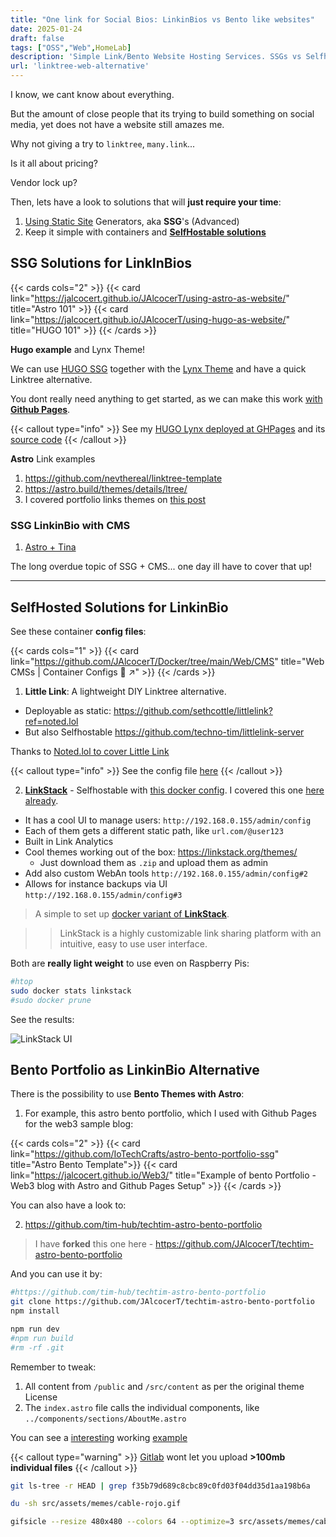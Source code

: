 ```yaml
---
title: "One link for Social Bios: LinkinBios vs Bento like websites"
date: 2025-01-24
draft: false
tags: ["OSS","Web",HomeLab]
description: 'Simple Link/Bento Website Hosting Services. SSGs vs Selfhostable LittleLink and LinkStack.'
url: 'linktree-web-alternative'
---
```


I know, we cant know about everything.

But the amount of close people that its trying to build something on social media, yet does not have a website still amazes me.

Why not giving a try to `linktree`, `many.link`... 

Is it all about pricing?

Vendor lock up?

Then, lets have a look to solutions that will **just require your time**:

1. [Using Static Site](#bento-portfolio-as-linkinbio-alternative) Generators, aka **SSG**'s (Advanced)
2. Keep it simple with containers and **[SelfHostable solutions](#selfhosted-solutions-for-linkinbio)**

## SSG Solutions for LinkInBios

{{< cards cols="2" >}}
  {{< card link="https://jalcocert.github.io/JAlcocerT/using-astro-as-website/" title="Astro 101" >}}
  {{< card link="https://jalcocert.github.io/JAlcocerT/using-hugo-as-website/" title="HUGO 101" >}}
{{< /cards >}}

**Hugo example** and Lynx Theme!

We can use [HUGO SSG](https://jalcocert.github.io/JAlcocerT/using-hugo-as-website/) together with the [Lynx Theme](https://jalcocert.github.io/JAlcocerT/portfolio-website-for-social-media/) and have a quick Linktree alternative.

You dont really need anything to get started, as we can make this work [with **Github Pages**](https://jalcocert.github.io/JAlcocerT/how-to-use-github-pages/).

{{< callout type="info" >}}
See my [HUGO Lynx deployed at GHPages](https://jalcocert.github.io/Portfolio/) and its [source code](https://github.com/JAlcocerT/Portfolio)
{{< /callout >}}

**Astro** Link examples

1. https://github.com/nevthereal/linktree-template
2. https://astro.build/themes/details/ltree/
3. I covered portfolio links themes on [this post](https://jalcocert.github.io/JAlcocerT/portfolio-website-for-social-media/#web-demo-results)


### SSG LinkinBio with CMS

1. [Astro + Tina](https://darko.io/posts/linktree-and-linkinbio-clone-with-astro-and-tinacms/)

The long overdue topic of SSG + CMS... one day ill have to cover that up!

---

## SelfHosted Solutions for LinkinBio


See these container **config files**: 

{{< cards cols="1" >}}
  {{< card link="https://github.com/JAlcocerT/Docker/tree/main/Web/CMS" title="Web CMSs | Container Configs 🐋 ↗" >}}
{{< /cards >}}


1. **Little Link**: A lightweight DIY Linktree alternative.

* Deployable as static: https://github.com/sethcottle/littlelink?ref=noted.lol
* But also Selfhostable https://github.com/techno-tim/littlelink-server

Thanks to [Noted.lol to cover Little Link](https://noted.lol/littlelink/)

{{< callout type="info" >}}
See the config file [here](https://github.com/JAlcocerT/Docker/blob/main/Web/CMS/LittleLink_docker-compose.yml)
{{< /callout >}}

2. [**LinkStack**](https://linkstack.org/docker/) - Selfhostable with [this docker config](https://github.com/JAlcocerT/Docker/blob/main/Web/CMS/LinkStack_docker-compose.yml). I covered this one [here already](https://jalcocert.github.io/JAlcocerT/portfolio-website-for-social-media/).

* It has a cool UI to manage users: `http://192.168.0.155/admin/config`
* Each of them gets a different static path, like `url.com/@user123`
* Built in Link Analytics
* Cool themes working out of the box: https://linkstack.org/themes/
  * Just download them as `.zip` and upload them as admin
* Add also custom WebAn tools `http://192.168.0.155/admin/config#2`
* Allows for instance backups via UI `http://192.168.0.155/admin/config#3`

>  A simple to set up [docker variant of **LinkStack**](https://github.com/linkstackorg/linkstack-docker).

> > LinkStack is a highly customizable link sharing platform with an intuitive, easy to use user interface. 

Both are **really light weight** to use even on Raspberry Pis:

```sh
#htop
sudo docker stats linkstack
#sudo docker prune
```

See the results:

![LinkStack UI](/blog_img/web/web-linkstack.png)

## Bento Portfolio as LinkinBio Alternative

There is the possibility to use **Bento Themes with Astro**:

1. For example, this astro bento portfolio, which I used with Github Pages for the web3 sample blog:

{{< cards cols="2" >}}
  {{< card link="https://github.com/IoTechCrafts/astro-bento-portfolio-ssg" title="Astro Bento Template">}}
  {{< card link="https://jalcocert.github.io/Web3/" title="Example of bento Portfolio - Web3 blog with Astro and Github Pages Setup" >}}
{{< /cards >}}

You can also have a look to:

2. https://github.com/tim-hub/techtim-astro-bento-portfolio


> I have **forked** this one here - https://github.com/JAlcocerT/techtim-astro-bento-portfolio

And you can use it by:

```sh
#https://github.com/tim-hub/techtim-astro-bento-portfolio
git clone https://github.com/JAlcocerT/techtim-astro-bento-portfolio
npm install

npm run dev
#npm run build
#rm -rf .git
```

Remember to tweak:

1. All content from `/public` and `/src/content` as per the original theme License
2. The `index.astro` file calls the individual components, like `../components/sections/AboutMe.astro`


You can see a [interesting](https://gitlab.com/fossengineer1/libreportfolio) working [example](https://libreportfolio.pages.dev)


{{< callout type="warning" >}}
[Gitlab](https://jalcocert.github.io/JAlcocerT/how-to-use-gitlab/#conclusions) wont let you upload **>100mb individual files**
{{< /callout >}}

```sh
git ls-tree -r HEAD | grep f35b79d689c8cbc89c0fd03f04dd35d1aa198b6a

du -sh src/assets/memes/cable-rojo.gif

gifsicle --resize 480x480 --colors 64 --optimize=3 src/assets/memes/cable-rojo.gif -o src/assets/memes/cable-rojo-optimized.gif
```